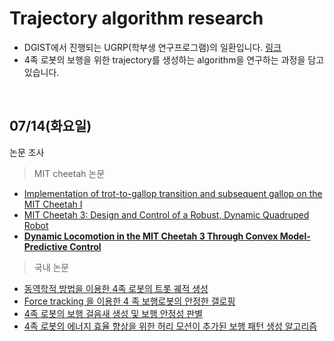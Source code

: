 # Trajectory algorithm research
* DGIST에서 진행되는 UGRP(학부생 연구프로그램)의 일환입니다. [링크](http://course.dgist.ac.kr/index.php/(%ED%99%95%EC%9E%A5%EB%90%9C_%EC%82%B6)_DGIST_%EC%BA%A0%ED%8D%BC%EC%8A%A4_%EC%83%9D%ED%99%9C_%EC%95%88%EC%A0%84%EC%9D%84_%EC%9C%84%ED%95%9C_4%EC%A1%B1_%EB%B3%B4%ED%96%89%EB%A1%9C%EB%B4%87_%EA%B0%9C%EB%B0%9C)
* 4족 로봇의 보행을 위한 trajectory를 생성하는 algorithm을 연구하는 과정을 담고있습니다.
<br>

## 07/14(화요일)
논문 조사
> MIT cheetah 논문
* [Implementation of trot-to-gallop transition and subsequent gallop on the MIT Cheetah I](https://journals.sagepub.com/doi/full/10.1177/0278364916640102)
* [MIT Cheetah 3: Design and Control of a Robust, Dynamic Quadruped Robot](https://ieeexplore.ieee.org/document/8593885)
* [**Dynamic Locomotion in the MIT Cheetah 3 Through Convex Model-Predictive Control**](https://ieeexplore.ieee.org/document/8594448)
> 국내 논문
* [동역학적 방법을 이용한 4족 로봇의 트롯 궤적 생성](http://www.dbpia.co.kr/journal/articleDetail?nodeId=NODE02365854)
* [Force tracking 을 이용한 4 족 보행로봇의 안정한 갤로핑](http://www.dbpia.co.kr/journal/articleDetail?nodeId=NODE01551853)
* [4족 로봇의 보행 걸음새 생성 및 보행 안정성 판별](http://www.dbpia.co.kr/journal/articleDetail?nodeId=NODE00842993)
* [4족 로봇의 에너지 효율 향상을 위한 허리 모션이 추가된 보행 패턴 생성 알고리즘](http://www.dbpia.co.kr/journal/articleDetail?nodeId=NODE08000345)
